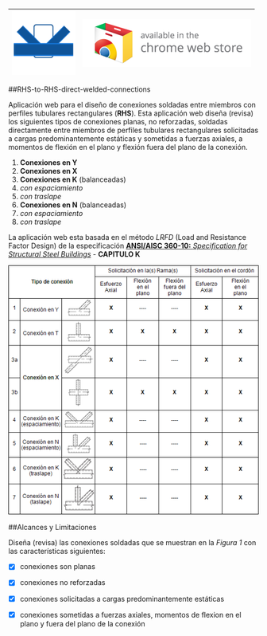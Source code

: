 
| ![logo](/icono-128.png)  | <a target="_blank" href="https://chrome.google.com/webstore/detail/rhs-to-rhs-direct-welded/ckefmoilgkjmgmecdekedggknlocldlg">![Try it now in the Chrome web store](capturas/ChromeWebStore_340x96.png)</a> |
|--------------------------|-------------------------------------|

##RHS-to-RHS-direct-welded-connections

Aplicación web para el diseño de conexiones soldadas entre miembros con perfiles tubulares rectangulares (**RHS**).
Esta aplicación web diseña (revisa) los  siguientes tipos de conexiones planas, no reforzadas, soldadas directamente entre miembros de perfiles tubulares rectangulares solicitadas a cargas predominantemente estáticas y sometidas a fuerzas axiales, a momentos de flexión en el plano y flexión fuera del plano de la conexión. 

1. **Conexiones en Y**
1. **Conexiones en X**
1. **Conexiones en K** (balanceadas)
  1. *con espaciamiento*
  2. *con traslape*
1. **Conexiones en N** (balanceadas)
  1. *con espaciamiento*
  2. *con traslape*

La aplicación web esta basada en el método *LRFD* (Load and Resistance Factor Design) de la especificación [**ANSI/AISC 360-10:** *Specification for Structural Steel Buildings*](https://www.aisc.org/WorkArea/showcontent.aspx?id=26516) - **CAPITULO K** 

![conexiones](/capturas/conexiones.png "Figura 1")


##Alcances y Limitaciones

Diseña (revisa) las conexiones soldadas que se muestran en la *Figura 1* con las características siguientes:

- [x] conexiones son planas 
- [x] conexiones no reforzadas
- [x] conexiones solicitadas a cargas predominantemente estáticas
- [x] conexiones sometidas a fuerzas axiales, momentos de flexion en el plano y fuera del plano de la conexión

 
